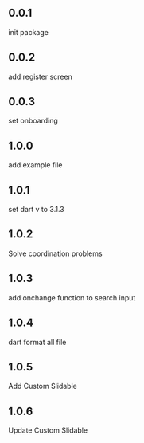 ## 0.0.1
init package

## 0.0.2
add register screen

## 0.0.3
set onboarding

## 1.0.0
add example file 

## 1.0.1
set dart v to 3.1.3

## 1.0.2
Solve coordination problems

## 1.0.3
add onchange function to search input

## 1.0.4
dart format all file

## 1.0.5
Add Custom Slidable

## 1.0.6
Update Custom Slidable